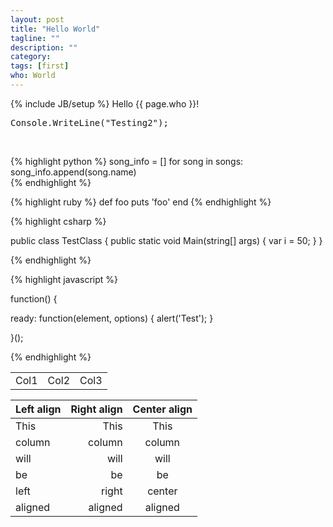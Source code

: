 ```yaml
---
layout: post
title: "Hello World"
tagline: ""
description: ""
category: 
tags: [first]
who: World
---
```

{% include JB/setup %}
Hello {{ page.who }}!

<pre>
Console.WriteLine("Testing2");
</pre>

<br/>

{% highlight python %}
    song_info = []
    for song in songs:
        song_info.append(song.name)                                                                                                                                   
{% endhighlight %}

{% highlight ruby %}
def foo
  puts 'foo'
end
{% endhighlight %}

{% highlight csharp %}

public class TestClass {
  public static void Main(string[] args) 
  {
	var i = 50;
  }
}


{% endhighlight %}


{% highlight javascript %}

function() {  

   ready: function(element, options) { alert('Test'); }

}();


{% endhighlight %}

<table>
<tr>
<td>Col1</td>
<td>Col2</td>
<td>Col3</td>
</tr>
</table>


| Left align | Right align | Center align |
|:-----------|------------:|:------------:|
| This       |        This |     This     |
| column     |      column |    column    |
| will       |        will |     will     |
| be         |          be |      be      |
| left       |       right |    center    |
| aligned    |     aligned |   aligned    |







